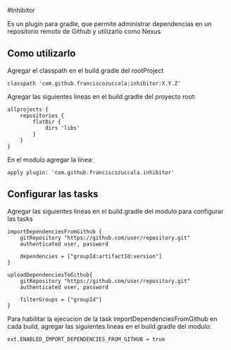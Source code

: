 #Inhibitor

Es un plugin para gradle, que permite administrar dependencias en un repositorio
remoto de Github y utilizarlo como Nexus

## Como utilizarlo

Agregar el classpath en el build.gradle del rootProject

```
classpath 'com.github.franciscozuccala:inhibitor:X.Y.Z'
```

Agregar las siguientes lineas en el build.gradle del proyecto root:
```
allprojects {
    repositories {
        flatDir {
            dirs 'libs'
        }
    }
}
```

En el modulo agregar la linea:
```
apply plugin: 'com.github.franciscozuccala.inhibitor'
```

## Configurar las tasks
Agregar las siguientes lineas en el build.gradle del modulo para configurar las tasks
```
importDependenciesFromGithub {
    gitRepository "https://github.com/user/repository.git"
    authenticated user, password

    dependencies = ["groupId:artifactId:version"]
}

uploadDependenciesToGithub{
    gitRepository "https://github.com/user/repository.git"
    authenticated user, password

    filterGroups = ["groupId"]
}
```

Para habilitar la ejecucion de la task importDependenciesFromGithub en cada build,
agregar las siguientes lineas en el build.gradle del modulo:
```
ext.ENABLED_IMPORT_DEPENDENCIES_FROM_GITHUB = true
```
